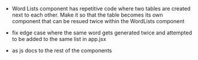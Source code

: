 - Word Lists component has repetitive code where two tables are created next to each other. 
Make it so that the table becomes its own component that can be resued twice within the WordLists component

- fix edge case where the same word gets generated twice and attempted to be added to the same list in app.jsx

- as js docs to the rest of the components